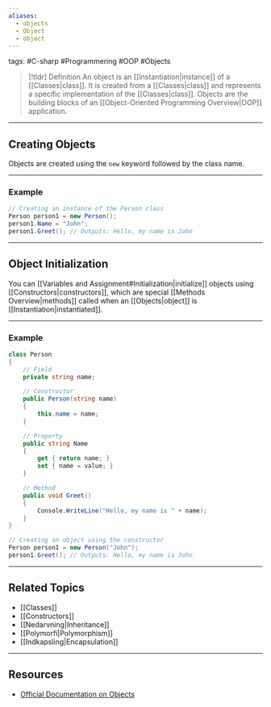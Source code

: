 ```yaml
---
aliases:
  - objects
  - Object
  - object
---
```

tags: #C-sharp #Programmering #OOP #Objects

> [!tldr] Definition
> An object is an [[Instantiation|instance]] of a [[Classes|class]]. It is created from a [[Classes|class]] and represents a specific implementation of the [[Classes|class]]. Objects are the building blocks of an [[Object-Oriented Programming Overview|OOP]] application.

---

## Creating Objects 
Objects are created using the `new` keyword followed by the class name.

---

### Example
```csharp
// Creating an instance of the Person class
Person person1 = new Person();
person1.Name = "John";
person1.Greet(); // Outputs: Hello, my name is John
```

---

## Object Initialization
You can [[Variables and Assignment#Initialization|initialize]] objects using [[Constructors|constructors]], which are special [[Methods Overview|methods]] called when an [[Objects|object]] is [[Instantiation|instantiated]].

---

### Example
```csharp
class Person
{
    // Field
    private string name;

    // Constructor
    public Person(string name)
    {
        this.name = name;
    }

    // Property
    public string Name
    {
        get { return name; }
        set { name = value; }
    }

    // Method
    public void Greet()
    {
        Console.WriteLine("Hello, my name is " + name);
    }
}

// Creating an object using the constructor
Person person1 = new Person("John");
person1.Greet(); // Outputs: Hello, my name is John
```

---

## Related Topics
- [[Classes]]
- [[Constructors]]
- [[Nedarvning|Inheritance]]
- [[Polymorfi|Polymorphism]]
- [[Indkapsling|Encapsulation]]

---

## Resources
- [Official Documentation on Objects](https://docs.microsoft.com/en-us/dotnet/csharp/programming-guide/classes-and-structs/objects)